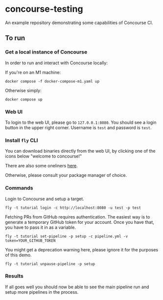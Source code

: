 # concourse-testing

An example repository demonstrating some capabilities of Concourse CI.

## To run

### Get a local instance of Concourse

In order to run and interact with Concourse locally:

If you're on an M1 machine:

`docker compose -f docker-compose-m1.yaml up`

Otherwise simply:

`docker compose up`

### Web UI

To login to the web UI, please go to `127.0.0.1:8080`. You should see a login
button in the upper right corner. Username is `test` and password is `test`.

### Install `fly` CLI

You can download binaries directly from the web UI, by clicking one of the
icons below "welcome to concourse!"

There are also some oneliners
[here](https://concourse-ci.org/quick-start.html#install-fly).

Otherwise, please consult your package manager of choice.

### Commands

Login to Concourse and setup a target.

`fly -t tutorial login -c http://localhost:8080 -u test -p test`

Fetching PRs from GitHub requires authentication. The easiest way is to
generate a temporary GitHub token for your account. Once you have that, you
have to pass it in as a variable.

`fly -t tutorial set-pipeline -p setup -c pipeline.yml -v token=YOUR_GITHUB_TOKEN`

You might get a deprecation warning here, please ignore it for the purposes of
this demo.

`fly -t tutorial unpause-pipeline -p setup`

### Results

If all goes well you should now be able to see the main pipeline run and setup
more pipelines in the process.
